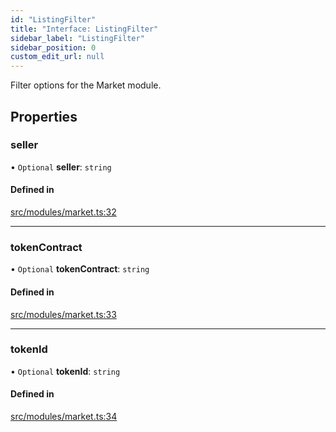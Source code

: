 ```yaml
---
id: "ListingFilter"
title: "Interface: ListingFilter"
sidebar_label: "ListingFilter"
sidebar_position: 0
custom_edit_url: null
---
```


Filter options for the Market module.

## Properties

### seller

• `Optional` **seller**: `string`

#### Defined in

[src/modules/market.ts:32](https://github.com/PrasoonPratham/nftlabs-sdk-ts/blob/bd3e5c6/src/modules/market.ts#L32)

___

### tokenContract

• `Optional` **tokenContract**: `string`

#### Defined in

[src/modules/market.ts:33](https://github.com/PrasoonPratham/nftlabs-sdk-ts/blob/bd3e5c6/src/modules/market.ts#L33)

___

### tokenId

• `Optional` **tokenId**: `string`

#### Defined in

[src/modules/market.ts:34](https://github.com/PrasoonPratham/nftlabs-sdk-ts/blob/bd3e5c6/src/modules/market.ts#L34)
